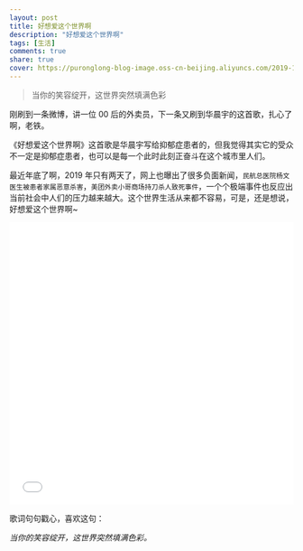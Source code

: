 ```yaml
---
layout: post
title: 好想爱这个世界啊
description: "好想爱这个世界啊"
tags: [生活]
comments: true
share: true
cover: https://puronglong-blog-image.oss-cn-beijing.aliyuncs.com/2019-12-29-051955.png
---
```


> 当你的笑容绽开，这世界突然填满色彩

<!-- more -->

刚刷到一条微博，讲一位 00 后的外卖员，下一条又刷到华晨宇的这首歌，扎心了啊，老铁。

《好想爱这个世界啊》这首歌是华晨宇写给抑郁症患者的，但我觉得其实它的受众不一定是抑郁症患者，也可以是每一个此时此刻正奋斗在这个城市里人们。

最近年底了啊，2019 年只有两天了，网上也曝出了很多负面新闻，`民航总医院杨文医生被患者家属恶意杀害`，`美团外卖小哥商场持刀杀人致死事件`，一个个极端事件也反应出当前社会中人们的压力越来越大。这个世界生活从来都不容易，可是，还是想说，好想爱这个世界啊~

<!-- ![img](https://puronglong-blog-image.oss-cn-beijing.aliyuncs.com/2019-12-25-004834.jpg) -->

<iframe src="//player.bilibili.com/player.html?aid=78092599&cid=133610441&page=1&high_quality=1&danmaku=0" scrolling="no" border="0" frameborder="no" framespacing="0" allowfullscreen="true"
width="100%" height="500"
> </iframe>

歌词句句戳心，喜欢这句：

*当你的笑容绽开，这世界突然填满色彩。*
